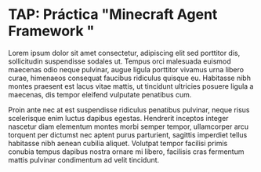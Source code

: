 # TAP: Práctica "Minecraft Agent Framework " 

Lorem ipsum dolor sit amet consectetur, adipiscing elit sed porttitor dis, sollicitudin suspendisse sodales ut. Tempus orci malesuada euismod maecenas odio neque pulvinar, augue ligula porttitor vivamus urna libero curae, himenaeos consequat faucibus ridiculus quisque eu. Habitasse nibh montes praesent est lacus vitae mattis, ut tincidunt ultricies posuere ligula a maecenas, dis tempor eleifend vulputate penatibus cum.

Proin ante nec at est suspendisse ridiculus penatibus pulvinar, neque risus scelerisque enim luctus dapibus egestas. Hendrerit inceptos integer nascetur diam elementum montes morbi semper tempor, ullamcorper arcu torquent per dictumst nec aptent purus parturient, sagittis imperdiet tellus habitasse nibh aenean cubilia aliquet. Volutpat tempor facilisi primis conubia tempus dapibus nostra ornare mi libero, facilisis cras fermentum mattis pulvinar condimentum ad velit tincidunt.
